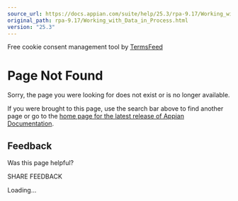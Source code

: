 ```yaml
---
source_url: https://docs.appian.com/suite/help/25.3/rpa-9.17/Working_with_Data_in_Process.html
original_path: rpa-9.17/Working_with_Data_in_Process.html
version: "25.3"
---
```


Free cookie consent management tool by [TermsFeed](https://www.termsfeed.com/)

# Page Not Found

Sorry, the page you were looking for does not exist or is no longer available.

If you were brought to this page, use the search bar above to find another page or go to the [home page for the latest release of Appian Documentation](https://docs.appian.com/suite/help/latest/).

## Feedback

Was this page helpful?

SHARE FEEDBACK

Loading...